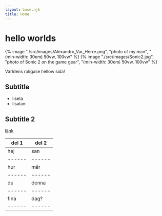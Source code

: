 ```yaml
---
layout: base.njk
title: Home
---
```



# hello worlds

{% image "./src/images/Alexandro_Var_Herre.png", "photo of my man", "(min-width: 30em) 50vw, 100vw" %}
{% image "./src/images/Sonic2.jpg", "photo of Sonic 2 on the game gear", "(min-width: 30em) 50vw, 100vw" %}

Världens roligase hellow sida!

## Subtitle

* liseta
* lisatan

## Subtitle 2

[länk](http://www.google.se)

|del 1|del 2|
|-|-|
|hej   |san   |
|------|------|
|hur   |mår   |
|------|------|
|du    |denna |
|------|------|
|fina  |dag?  |
|------|------|
